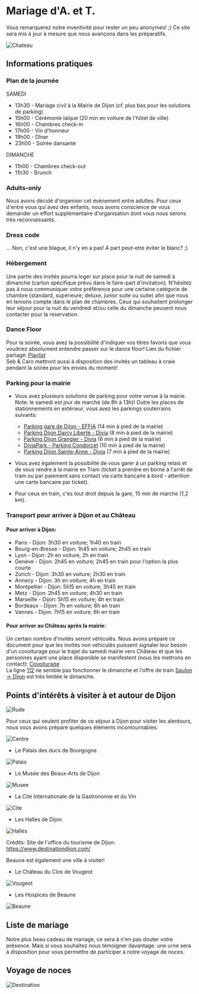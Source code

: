 # Mariage d'A. et T.

Vous remarquerez notre inventivité pour rester un peu anonymes! ;) 
Ce site sera mis à jour à mesure que nous avançons dans les préparatifs. 

![Chateau](https://github.com/thainbnaeut/thainbnaeut.github.io/blob/main/ch.jpeg?raw=true)

## Informations pratiques

### Plan de la journée

SAMEDI
- 13h30 - Mariage civil à la Mairie de Dijon (cf. plus bas pour les solutions de parking)
- 15h00 - Cérémonie laïque (20 min en voiture de l'hôtel de ville)
- 16h00 - Chambres check-in
- 17h00 - Vin d'honneur
- 19h00 - Dîner
- 23h00 - Soirée dansante 

DIMANCHE
- 11h00 - Chambres check-out
- 11h30 - Brunch

### Adults-only
Nous avons décidé d'organiser cet évènement entre adultes. Pour ceux d'entre vous qui avez des enfants, nous avons conscience de vous demander un effort supplémentaire d'organisation dont vous nous serons très reconnaissants. 

### Dress code
... Non, c'est une blague, il n'y en a pas! A part peut-etre éviter le blanc? ;) 

### Hébergement
Une partie des invités pourra loger sur place pour la nuit de samedi à dimanche (carton spécifique prévu dans le faire-part d'invitation). N'hésitez pas à nous communiquer votre préférence pour une certaine catégorie de chambre (standard, supérieure, deluxe, junior suite ou suite) afin que nous en tenions compte dans le plan de chambres. Ceux qui souhaitent prolonger leur séjour pour la nuit du vendredi et/ou celle du dimanche peuvent nous contacter pour la réservation. 

### Dance Floor
Pour la soirée, vous avez la possibilité d'indiquer vos titres favoris que vous voudriez absolument entendre passer sur le dance floor! Lien du fichier partagé: 
[Playlist](https://lite.framacalc.org/ul9qy3x2t8-9xqa)  
Seb & Caro mettront aussi à disposition des invités un tableau à craie pendant la soirée pour les envies du moment! 

### Parking pour la mairie

- Vous avez plusieurs solutions de parking pour votre venue à la mairie. Note: le samedi est jour de marché (de 8h à 13h)! Outre les places de stationnements en extérieur, vous avez les parkings souterrains suivants: 
  - [Parking gare de Dijon - EFFIA](https://www.google.ch/maps/place/Parking+gare+de+Dijon+-+EFFIA/@47.3224896,5.0301464,16.26z/data=!3m1!5s0x47f29d941ca31f73:0xdb78b1efb5522bc!4m22!1m16!4m15!1m6!1m2!1s0x47f29de8f93892d5:0xe4f338fc749239ef!2sMairie+de+Dijon,+Place+de+la+Lib%C3%A9ration,+Dijon,+France!2m2!1d5.0415729!2d47.3218628!1m6!1m2!1s0x47f29d914b1fd2d3:0x6ac269754d1e85cd!2sGare+de+Dijon,+31+Cr+de+la+gare,+21000+Dijon,+France!2m2!1d5.027221!2d47.323363!3e2!3m4!1s0x0:0x1a8c5cbe7d1e7220!8m2!3d47.3240679!4d5.027809) (14 min à pied de la mairie)   
  - [Parking Dijon Darcy Liberté - Divia](https://www.google.ch/maps/place/Parking+Dijon+Darcy+Libert%C3%A9+-+Divia/@47.3218713,5.0381073,16.52z/data=!3m1!5s0x47f29d941ca31f73:0xdb78b1efb5522bc!4m22!1m16!4m15!1m6!1m2!1s0x47f29de8f93892d5:0xe4f338fc749239ef!2sMairie+de+Dijon,+Place+de+la+Lib%C3%A9ration,+Dijon,+France!2m2!1d5.0415729!2d47.3218628!1m6!1m2!1s0x47f29d914b1fd2d3:0x6ac269754d1e85cd!2sGare+de+Dijon,+31+Cr+de+la+gare,+21000+Dijon,+France!2m2!1d5.027221!2d47.323363!3e2!3m4!1s0x47f29dfaff8a56b1:0xa75b565e59946854!8m2!3d47.3234249!4d5.0338499) (8 min à pied de la mairie)    
  - [Parking Dijon Grangier - Divia](https://www.google.ch/maps/place/Parking+Dijon+Grangier+-+Divia/@47.3218713,5.0381073,16.52z/data=!3m1!5s0x47f29d941ca31f73:0xdb78b1efb5522bc!4m22!1m16!4m15!1m6!1m2!1s0x47f29de8f93892d5:0xe4f338fc749239ef!2sMairie+de+Dijon,+Place+de+la+Lib%C3%A9ration,+Dijon,+France!2m2!1d5.0415729!2d47.3218628!1m6!1m2!1s0x47f29d914b1fd2d3:0x6ac269754d1e85cd!2sGare+de+Dijon,+31+Cr+de+la+gare,+21000+Dijon,+France!2m2!1d5.027221!2d47.323363!3e2!3m4!1s0x0:0x8436a57ac621ed0e!8m2!3d47.3231838!4d5.0374678) (6 min à pied de la mairie)   
  - [DiviaPark - Parking Condorcet](https://www.google.ch/maps/place/DiviaPark+-+Parking+Condorcet/@47.3222869,5.032873,16.52z/data=!3m1!5s0x47f29d941ca31f73:0xdb78b1efb5522bc!4m22!1m16!4m15!1m6!1m2!1s0x47f29de8f93892d5:0xe4f338fc749239ef!2sMairie+de+Dijon,+Place+de+la+Lib%C3%A9ration,+Dijon,+France!2m2!1d5.0415729!2d47.3218628!1m6!1m2!1s0x47f29d914b1fd2d3:0x6ac269754d1e85cd!2sGare+de+Dijon,+31+Cr+de+la+gare,+21000+Dijon,+France!2m2!1d5.027221!2d47.323363!3e2!3m4!1s0x47f29deabcfd17a7:0x3ef33cc4a0f81541!8m2!3d47.3196987!4d5.0332849) (10 min à pied de la mairie)     
  - [Parking Dijon Sainte-Anne - Divia](https://www.google.ch/maps/place/Parking+Dijon+Sainte-Anne+-+Divia/@47.3213745,5.0343535,16.52z/data=!3m1!5s0x47f29d941ca31f73:0xdb78b1efb5522bc!4m22!1m16!4m15!1m6!1m2!1s0x47f29de8f93892d5:0xe4f338fc749239ef!2sMairie+de+Dijon,+Place+de+la+Lib%C3%A9ration,+Dijon,+France!2m2!1d5.0415729!2d47.3218628!1m6!1m2!1s0x47f29d914b1fd2d3:0x6ac269754d1e85cd!2sGare+de+Dijon,+31+Cr+de+la+gare,+21000+Dijon,+France!2m2!1d5.027221!2d47.323363!3e2!3m4!1s0x0:0xb335908b1b6af831!8m2!3d47.3185326!4d5.0383434) (7 min à pied de la mairie)     

- Vous avez également la possibilité de vous garer à un parking relais et de vous rendre à la mairie en Tram (ticket à prendre en borne à l'arrêt de tram ou par paiement sans contact via carte bancaire à bord - attention une carte bancaire par ticket). 
 
- Pour ceux en train, c'es tout droit depuis la gare, 15 min de marche (1,2 km). 

### Transport pour arriver à Dijon et au Château

#### Pour arriver à Dijon:
- Paris - Dijon: 3h30 en voiture; 1h40 en train
- Bourg-en-Bresse - Dijon: 1h45 en voiture; 2h45 en train
- Lyon - Dijon: 2h en voiture, 2h en train 
- Genève - Dijon: 2h45 en voiture; 2h45 en train pour l'option la plus courte
- Zurich - Dijon: 3h30 en voiture; 2h30 en train
- Annecy - Dijon: 3h en voiture; 4h en train
- Montpellier - Dijon: 5h15 en voiture; 3h45 en train
- Metz - Dijon: 2h45 en voiture; 4h30 en train
- Marseille - Dijon: 5h15 en voiture; 4h en train
- Bordeaux - Dijon: 7h en voiture; 6h en train
- Vannes - Dijon: 7h15 en voiture; 6h en train

#### Pour arriver au Château après la mairie:
Un certain nombre d'invités seront véhiculés. Nous avons préparé ce document pour que les invités non véhiculés puissent signaler leur besoin d'un covoiturage pour le trajet du samedi mairie vers Château et que les personnes ayant une place disponible se manifestent (nous les mettrons en contact): [Covoiturage](https://lite.framacalc.org/ube9okq9xm-9xua)   
La ligne [112](https://www.viamobigo.fr/ftp/document/lr112.pdf) ne semble pas fonctionner le dimanche et l'offre de train [Saulon -> Dijon](https://www.ter.sncf.com/bourgogne-franche-comte/offers?search=N4Ig9gTglg5lB2BJAJiAXCA8gYQKIA4B2QgRgGYA2AJnxABpxo550QBlAQwFcAbMFhpFgJEAZzYAXMAAcACjw4BjAKboJELsobJloiQg77%2BKVlRJUyJeiB16DRlhgAiUAFb9rt-fENRj4qTkFFXQAMw4eUS0QaQ5RKPgYZQhRdABtUChUDA5CChIOAE58CgBaZXwqRVKAFnwamtKOMkUy5QoKZFJlRQAGZF6AI2sOJPR4Xh4GRQ4IZDYuQdFFaEHk8cnp2eQAJWU4fgAVJggOAFsNnh4AXwBdbWVYiAkuCGUnQ1U0EgpCfABWQqEKi9UGghhQUSIM5nZTIKCfJyPWYvN5hCJRa5AA) est très limitée le dimanche. 

## Points d'intérêts à visiter à et autour de Dijon

![Rude](https://github.com/thainbnaeut/thainbnaeut.github.io/blob/main/rude.jpg?raw=true)

Pour ceux qui veulent profiter de ce séjour à Dijon pour visiter les alentours, nous vous avons préparé quelques éléments incontournables:

![Centre](https://github.com/thainbnaeut/thainbnaeut.github.io/blob/main/centre-ville-dijon.png?raw=true)

- Le Palais des ducs de Bourgogne

![Palais](https://github.com/thainbnaeut/thainbnaeut.github.io/blob/main/palais-ducs.jpg?raw=true)

- Le Musée des Beaux-Arts de Dijon

![Musee](https://github.com/thainbnaeut/thainbnaeut.github.io/blob/main/rozenn-krebel-132.jpg?raw=true) 

- La Cité Internationale de la Gastronomie et du Vin

![Cite](https://github.com/thainbnaeut/thainbnaeut.github.io/blob/main/cite.jpg?raw=true) 

- Les Halles de Dijon

![Halles](https://github.com/thainbnaeut/thainbnaeut.github.io/blob/main/halles.jpg?raw=true)

Crédits: Site de l'office du tourisme de Dijon: https://www.destinationdijon.com/

Beaune est également une ville à visiter!

- Le Château du Clos de Vougeot

![Vougeot](https://github.com/thainbnaeut/thainbnaeut.github.io/blob/main/chateau-du-clos-de-vougeot.jpg?raw=true) 

- Les Hospices de Beaune

![Beaune](https://github.com/thainbnaeut/thainbnaeut.github.io/blob/main/beaune.jpg?raw=true) 

## Liste de mariage
Notre plus beau cadeau de mariage, ce sera à n'en pas douter votre présence. Mais si vous souhaitez nous témoigner davantage: une urne sera à disposition pour vous permettre de participer à notre voyage de noces. 

## Voyage de noces
![Destination](https://github.com/thainbnaeut/thainbnaeut.github.io/blob/main/destination.jpg?raw=true)
